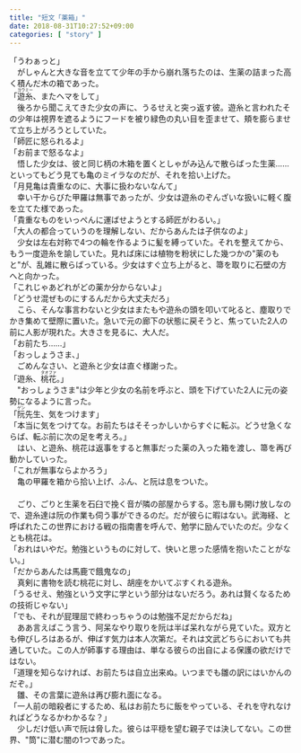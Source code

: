 ```yaml
---
title: "短文「薬箱」"
date: 2018-08-31T10:27:52+09:00
categories: [ "story" ]
---
```

「うわぁっと」<br>
　がしゃんと大きな音を立てて少年の手から崩れ落ちたのは、生薬の詰まった高く積んだ木の箱であった。<br>
「<ruby><rb>遊糸</rb><rp>《</rp><rt>ヨウミー</rt><rp>》</rp></ruby>、またヘマをして」<br>
　後ろから聞こえてきた少女の声に、うるせえと突っ返す彼。遊糸と言われたその少年は視界を遮るようにフードを被り緑色の丸い目を歪ませて、頬を膨らませて立ち上がろうとしていた。<br>
「師匠に怒られるよ」<br>
「お前まで怒るなよ」<br>
　悟した少女は、彼と同じ柄の木箱を置くとしゃがみ込んで散らばった生薬……といってもどう見ても亀のミイラなのだが、それを拾い上げた。<br>
「月見亀は貴重なのに、大事に扱わないなんて」<br>
　幸い干からびた甲羅は無事であったが、少女は遊糸のぞんざいな扱いに軽く腹を立てた様であった。<br>
「貴重なものをいっぺんに運ばせようとする師匠がわるい。」<br>
「大人の都合っていうのを理解しない、だからあんたは子供なのよ」<br>
　少女は左右対称で4つの輪を作るように髪を縛っていた。それを整えてから、もう一度遊糸を諭していた。見れば床には植物を粉状にした幾つかの"薬のもと"が、乱雑に散らばっている。少女はすぐ立ち上がると、箒を取りに石壁の方へと向かった。<br>
「これじゃあどれがどの薬か分からないよ」<br>
「どうせ混ぜものにするんだから大丈夫だろ」<br>
　こら、そんな事言わないと少女はまたもや遊糸の頭を叩いて叱ると、塵取りでかき集めて壁際に置いた。急いで元の廊下の状態に戻そうと、焦っていた2人の前に人影が現れた。大きさを見るに、大人だ。<br>
「お前たち……」<br>
「おっしょうさま、」<br>
　ごめんなさい、と遊糸と少女は直ぐ様謝った。<br>
「遊糸、<ruby><rb>桃花</rb><rp>《</rp><rt>タオファ</rt><rp>》</rp></ruby>。」<br>
　"おっしょうさま"は少年と少女の名前を呼ぶと、頭を下げていた2人に元の姿勢になるように言った。<br>
「<ruby><rb>阮</rb><rp>《</rp><rt>ゲン</rt><rp>》</rp></ruby>先生、気をつけます」<br>
「本当に気をつけてな。お前たちはそそっかしいからすぐに転ぶ。どうせ急くならば、転ぶ前に次の足を考えろ。」<br>
　はい、と遊糸、桃花は返事をすると無事だった薬の入った箱を渡し、箒を再び動かしていった。<br>
「これが無事ならよかろう」<br>
　亀の甲羅を箱から拾い上げ、ふん、と阮は息をついた。<br>
　<br>
　ごり、ごりと生薬を石臼で挽く音が隣の部屋からする。窓も扉も開け放しなので、遊糸達は阮の作業も伺う事ができるのだ。だが彼らに暇はない。武海経、と呼ばれたこの世界における戦の指南書を呼んで、勉学に励んでいたのだ。少なくとも桃花は。<br>
「おれはいやだ。勉強というものに対して、快いと思った感情を抱いたことがない。」<br>
「だからあんたは馬鹿で餓鬼なの」<br>
　真剣に書物を読む桃花に対し、胡座をかいてぶすくれる遊糸。<br>
「うるせえ、勉強という文字に学という部分はないだろう。あれは賢くなるための技術じゃない」<br>
「でも、それが屁理屈で終わっちゃうのは勉強不足だからだね」<br>
　ああ言えばこう言う、阿呆なやり取りを阮は半ば呆れながら見ていた。双方とも伸びしろはあるが、伸ばす気力は本人次第だ。それは文武どちらにおいても共通していた。この人が師事する理由は、単なる彼らの出自による保護の欲だけではない。<br>
「道理を知らなければ、お前たちは自立出来ぬ。いつまでも雛の訳にはいかんのだぞ。」<br>
　雛、その言葉に遊糸は再び膨れ面になる。<br>
「一人前の暗殺者にするため、私はお前たちに飯をやっている、それを守れなければどうなるかわかるな？」<br>
　少しだけ低い声で阮は脅した。彼らは平穏を望む親子では決してない。この世界、"筒"に潜む闇の1つであった。
